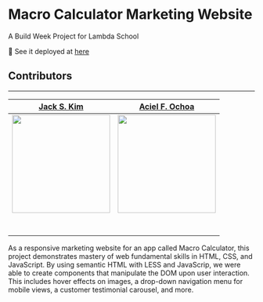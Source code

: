 # Macro Calculator Marketing Website
A Build Week Project for Lambda School

🚀 See it deployed at [here](https://bw-macro-calculator.github.io/bw-macro-calculator/)

## Contributors
---
| [Jack S. Kim](https://github.com/jackskim) | [Aciel F. Ochoa](https://github.com/AceIsHuman) |
| :----------: | :-------------: |
| [<img src="https://avatars3.githubusercontent.com/u/47550491?s=460&u=df9ffae0c4c35af6f4abc860adaa59bce872086b&v=4" width = "200" />](https://github.com/jackskim) | [<img src="https://avatars2.githubusercontent.com/u/47653241?s=400&u=82518eeb63e86225c930922367227c8e5935b06c&v=4" width = "200" />](https://github.com/AceIsHuman) |
| [<img src="https://github.com/favicon.ico" width="15"> ](https://github.com/jackskim) | [<img src="https://github.com/favicon.ico" width="15"> ](https://github.com/AceIsHuman)      |
| [<img src="https://static.licdn.com/sc/h/al2o9zrvru7aqj8e1x2rzsrca" width="15"> ](https://www.linkedin.com/in/jackskim/)        | [ <img src="https://static.licdn.com/sc/h/al2o9zrvru7aqj8e1x2rzsrca" width="15"> ](https://www.linkedin.com/in/aciel-ochoa/)           |

As a responsive marketing website for an app called Macro Calculator, this project demonstrates mastery of web fundamental skills in HTML, CSS, and JavaScript. By using semantic HTML with LESS and JavaScrip, we were able to create components that manipulate the DOM upon user interaction. This includes hover effects on images, a drop-down navigation menu for mobile views, a customer testimonial carousel, and more.